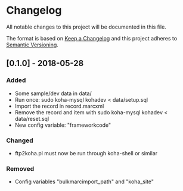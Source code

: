 # Changelog
All notable changes to this project will be documented in this file.

The format is based on [Keep a Changelog](http://keepachangelog.com/en/1.0.0/)
and this project adheres to [Semantic Versioning](http://semver.org/spec/v2.0.0.html).

## [0.1.0] - 2018-05-28
### Added
- Some sample/dev data in data/
- Run once: sudo koha-mysql kohadev < data/setup.sql
- Import the record in record.marcxml
- Remove the record and item with sudo koha-mysql kohadev < data/reset.sql
- New config variable: "frameworkcode"

### Changed
- ftp2koha.pl must now be run through koha-shell or similar

### Removed
- Config variables "bulkmarcimport_path" and "koha_site"
